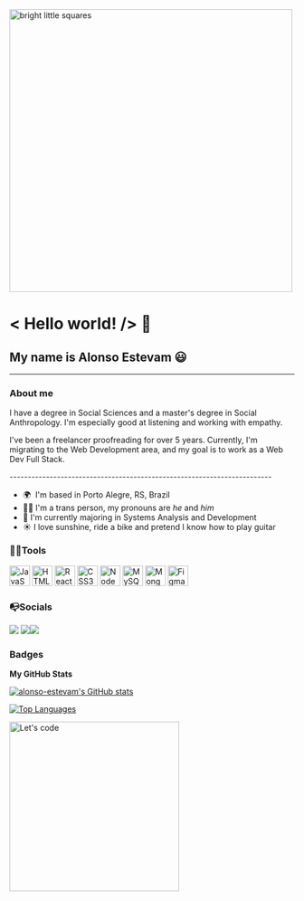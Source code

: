 <img align="center" alt="bright little squares" width="500" src="https://media3.giphy.com/media/xTiTnxpQ3ghPiB2Hp6/200w.webp?cid=ecf05e47gse3ogclr7ksi9q57sbpdb2fx1zipdx9b5webaw4&rid=200w.webp&ct=g">


# &#60; Hello world! /&#62; 👋
## My name is Alonso Estevam 😃
------------------
### About me

<p>I have a degree in Social Sciences and a master's degree in Social Anthropology. I'm especially good at listening and working with empathy.</p>

<p>I've been a freelancer proofreading for over 5 years. Currently, I'm migrating to the Web Development area, and my goal is to work as a Web Dev Full Stack.</p>
------------------------------------------------------------------------

* 🌍  I'm based in Porto Alegre, RS, Brazil
* 🏳️‍🌈   I'm a trans person, my pronouns are <em> he</em> and <em>him</em>
* 🌱  I'm currently majoring in Systems Analysis and Development
* ☀️ I love sunshine, ride a bike and pretend I know how to play guitar



### 🔧🔨Tools 

<p align="left">
<a href="https://developer.mozilla.org/en-US/docs/Web/JavaScript" target="_blank" rel="noreferrer"><img src="https://raw.githubusercontent.com/danielcranney/readme-generator/main/public/icons/skills/javascript-colored.svg" width="36" height="36" alt="JavaScript" /></a>
<a href="https://developer.mozilla.org/en-US/docs/Glossary/HTML5" target="_blank" rel="noreferrer"><img src="https://raw.githubusercontent.com/danielcranney/readme-generator/main/public/icons/skills/html5-colored.svg" width="36" height="36" alt="HTML5" /></a>
<a href="https://reactjs.org/" target="_blank" rel="noreferrer"><img src="https://raw.githubusercontent.com/danielcranney/readme-generator/main/public/icons/skills/react-colored.svg" width="36" height="36" alt="React" /></a>
<a href="https://www.w3.org/TR/CSS/#css" target="_blank" rel="noreferrer"><img src="https://raw.githubusercontent.com/danielcranney/readme-generator/main/public/icons/skills/css3-colored.svg" width="36" height="36" alt="CSS3" /></a>
<a href="https://nodejs.org/en/" target="_blank" rel="noreferrer"><img src="https://raw.githubusercontent.com/danielcranney/readme-generator/main/public/icons/skills/nodejs-colored.svg" width="36" height="36" alt="NodeJS" /></a>
<a href="https://www.mysql.com/" target="_blank" rel="noreferrer"><img src="https://raw.githubusercontent.com/danielcranney/readme-generator/main/public/icons/skills/mysql-colored.svg" width="36" height="36" alt="MySQL" /></a>
<a href="https://www.mongodb.com/" target="_blank" rel="noreferrer"><img src="https://raw.githubusercontent.com/danielcranney/readme-generator/main/public/icons/skills/mongodb-colored.svg" width="36" height="36" alt="MongoDB" /></a>
<a href="https://www.figma.com/" target="_blank" rel="noreferrer"><img src="https://raw.githubusercontent.com/danielcranney/readme-generator/main/public/icons/skills/figma-colored.svg" width="36" height="36" alt="Figma" /></a>
</p>


### 📭Socials

<p align="left"> <a href="https://github.com/alonso-estevam" target="_blank" rel="noreferrer"><img src="https://img.shields.io/badge/github-%23121011.svg?style=for-the-badge&logo=github&logoColor=white"/></a> <a href="https://www.linkedin.com/in/alonso-estevam" target="_blank" rel="noreferrer"><img src="https://img.shields.io/badge/linkedin-%230077B5.svg?style=for-the-badge&logo=linkedin&logoColor=white"/></a><a href="https://www.codewars.com/users/alonso-estevam"><img src="https://img.shields.io/badge/Codewars-B1361E?style=for-the-badge&logo=codewars&logoColor=grey"></a>
  </p>


### Badges
<b>My GitHub Stats</b>

<a href="http://www.github.com/alonso-estevam"><img src="https://github-readme-stats.vercel.app/api?username=alonso-estevam&show_icons=true&hide=&count_private=true&title_color=0891b2&text_color=ffffff&icon_color=0891b2&bg_color=1c1917&hide_border=true&show_icons=true" alt="alonso-estevam's GitHub stats" /></a>

<a href="https://github.com/alonso-estevam" align="left"><img src="https://github-readme-stats.vercel.app/api/top-langs/?username=alonso-estevam&langs_count=10&title_color=0891b2&text_color=ffffff&icon_color=0891b2&bg_color=1c1917&hide_border=true&locale=en&custom_title=Top%20%Languages" alt="Top Languages" /></a>


<img align="center" alt="Let's code" width="300" src="https://media4.giphy.com/media/HscDLzkO8EOTmgkhQP/giphy.gif?cid=ecf05e47p7je78djokwpum3ie304yp3w83fkw8vpvb301raa&rid=giphy.gif&ct=g">
